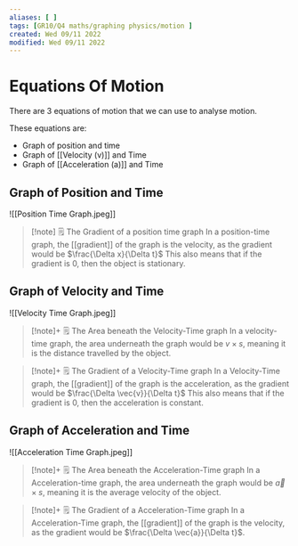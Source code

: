 ```yaml
---
aliases: [ ]
tags: [GR10/Q4 maths/graphing physics/motion ]
created: Wed 09/11 2022
modified: Wed 09/11 2022
---
```

# Equations Of Motion
There are 3 equations of motion that we can use to analyse motion.

These equations are:
- Graph of position and time
- Graph of [[Velocity (v)]] and Time
- Graph of [[Acceleration (a)]] and Time

## Graph of Position and Time 
![[Position Time Graph.jpeg]]

> [!note] :spiral_notepad: The Gradient of a position time graph
> In a position-time graph, the [[gradient]] of the graph is the velocity, as the gradient would be $\frac{\Delta x}{\Delta t}$ This also means that if the gradient is 0, then the object is stationary. 

## Graph of Velocity and Time
![[Velocity Time Graph.jpeg]]

> [!note]+ :spiral_notepad: The Area beneath the Velocity-Time graph 
> In a velocity-time graph, the area underneath the graph would be $v \times s$, meaning it is the distance travelled by the object. 

> [!note]+ :spiral_notepad: The Gradient of a Velocity-Time graph
> In a Velocity-Time graph, the [[gradient]] of the graph is the acceleration, as the gradient would be $\frac{\Delta \vec{v}}{\Delta t}$ This also means that if the gradient is 0, then the acceleration is constant. 

## Graph of Acceleration and Time
![[Acceleration Time Graph.jpeg]]

> [!note]+ :spiral_notepad: The Area beneath the Acceleration-Time graph 
> In a Acceleration-time graph, the area underneath the graph would be $\vec{a} \times s$, meaning it is the average velocity of the object. 

> [!note]+ :spiral_notepad: The Gradient of a Acceleration-Time graph
> In a Acceleration-Time graph, the [[gradient]] of the graph is the velocity, as the gradient would be $\frac{\Delta \vec{a}}{\Delta t}$. 